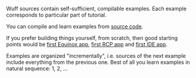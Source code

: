 Wuff sources contain self-sufficient, compilable examples. Each example corresponds to particular part of tutorial. 

You can compile and learn examples from [source code](https://github.com/akhikhl/wuff/tree/master/examples).

If you prefer building things yourself, from scratch, then good starting points would be [first Equinox app](Create-first-Equinox-app), [first RCP app](Create-first-RCP-app) and [first IDE app](Create-first-IDE-app).

Examples are organized "incrementally", i.e. sources of the next example include everything from the previous one. Best of all you learn examples in natural sequence: 1, 2, ...